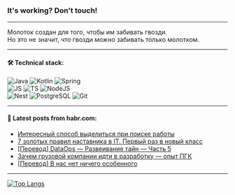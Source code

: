 ### It's working? Don't touch!

---
Молоток создан для того, чтобы им забивать гвозди. <br>
Но это не значит, что гвозди можно забивать только молотком.

---

#### 🛠️ Technical stack:

![Java](https://img.shields.io/badge/Java-informational?logo=Oracle&style=flat&logoColor=white&color=FF4500)
![Kotlin](https://img.shields.io/badge/Kotlin-informational?logo=Kotlin&style=flat&logoColor=white&color=774D97)
![Spring](https://img.shields.io/badge/SpringBoot-informational?logo=SpringBoot&style=flat&logoColor=white&color=6DB33F) <br>
![JS](https://img.shields.io/badge/JS-informational?logo=javaScript&style=flat&logoColor=black&color=F7Df1E)
![TS](https://img.shields.io/badge/TypeScript-informational?logo=typeScript&style=flat&logoColor=black&color=0667A8)
![NodeJS](https://img.shields.io/badge/NodeJS-informational?logo=node.js&style=flat&logoColor=white&color=70A760) <br>
![Nest](https://img.shields.io/badge/NestJS-informational?logo=NestJS&style=flat&logoColor=white&color=E0234E)
![PostgreSQL](https://img.shields.io/badge/PostgreSQL-informational?logo=PostgreSQL&style=flat&logoColor=white&color=DAA520)
![Git](https://img.shields.io/badge/Git-informational?logo=git&style=flat&logoColor=white&color=778899)

___

#### 💬 Latest posts from habr.com:

<!-- BLOG-POST-LIST:START -->
- [Интересный способ выделиться при поиске работы](https://habr.com/ru/articles/765686/?utm_source=habrahabr&utm_medium=rss&utm_campaign=765686)
- [7 золотых правил наставника в IT. Первый раз в новый класс](https://habr.com/ru/articles/765376/?utm_source=habrahabr&utm_medium=rss&utm_campaign=765376)
- [[Перевод] DataOps — Развеивание тайн — Часть 5](https://habr.com/ru/articles/765640/?utm_source=habrahabr&utm_medium=rss&utm_campaign=765640)
- [Зачем грузовой компании идти в разработку — опыт ПГК](https://habr.com/ru/companies/pgk/articles/765638/?utm_source=habrahabr&utm_medium=rss&utm_campaign=765638)
- [[Перевод] В нас нет ничего особенного](https://habr.com/ru/companies/ispsystem/articles/765612/?utm_source=habrahabr&utm_medium=rss&utm_campaign=765612)
<!-- BLOG-POST-LIST:END -->

---
[![Top Langs](https://github-readme-stats-git-master-advtsetting-gmailcom.vercel.app/api/top-langs/?username=zloylis&langs_count=10&hide_title=false&title_color=e6edf3&size_weight=0.5&count_weight=0.5&layout=compact&hide_border=true&theme=dracula)](https://github.com/zloylis)

<!-- ![GitHub stats](https://github-readme-stats-git-master-advtsetting-gmailcom.vercel.app/api?username=zloylis&show_icons=true&hide_border=true&theme=dracula&hide_title=true&include_all_commits=true&count_private=true&hide=contribs&hide_rank=true) -->
